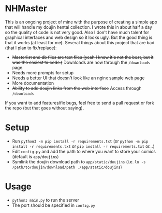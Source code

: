 # NHMaster

This is an ongoing project of mine with the purpose of creating a simple app that will handle my doujin hentai collection.
I wrote this in about half a day so the quality of code is not very good. Also I don't have much talent for graphical interfaces and web design so it looks ugly. But the good thing is that it works (at least for me).
Several things about this project that are bad (that I plan to fix/replace):
* ~~Masterlist and db files are text files (yeah I know it's not the best, but it was the easiest to code.)~~ Downloads are now through the `/downloads` page.
* Needs more prompts for setup
* Needs a better UI that doesn't look like an nginx sample web page
* More documentation
* ~~Ability to add doujin links from the web interface~~ Access through `/downloads`

If you want to add features/fix bugs, feel free to send a pull request or fork the repo (but that goes without saying).

# Setup

* Run `python3 -m pip install -r requirements.txt` (or `python -m pip install -r requirements.txt` or `pip install -r requirements.txt` or...)
* Edit `config.py` and add the path to where you want to store your comics (default is `app/doujins`)
* Symlink the doujin download path to `app/static/doujins` (i.e. `ln -s /path/to/doujin/download/path ./app/static/doujins`)

# Usage
* `python3 main.py` to run the server
* The port should be specified in `config.py`
